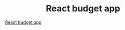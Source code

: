 <h1 align="center" height="32">React budget app</h1>
<a href="https://github.com/alesijbusch/react-budget-app" target="_blank">React budget app</a>
